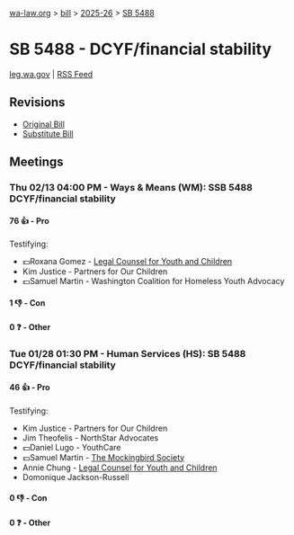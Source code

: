 [wa-law.org](/) > [bill](/bill/) > [2025-26](/bill/2025-26/) > [SB 5488](/bill/2025-26/sb/5488/)

# SB 5488 - DCYF/financial stability
[leg.wa.gov](https://app.leg.wa.gov/billsummary?BillNumber=5488&Year=2025&Initiative=false) | [RSS Feed](./rss.xml)

## Revisions
* [Original Bill](1/)
* [Substitute Bill](S/)

## Meetings
### Thu 02/13 04:00 PM - Ways & Means (WM): SSB 5488 DCYF/financial stability
#### 76 👍 - Pro
Testifying:
* 💵Roxana Gomez - [Legal Counsel for Youth and Children](/org/legal_counsel_for_youth_and_children/)
* Kim Justice - Partners for Our Children
* 💵Samuel Martin - Washington Coalition for Homeless Youth Advocacy

#### 1 👎 - Con

#### 0 ❓ - Other

### Tue 01/28 01:30 PM - Human Services (HS): SB 5488 DCYF/financial stability
#### 46 👍 - Pro
Testifying:
* Kim Justice - Partners for Our Children
* Jim Theofelis - NorthStar Advocates
* 💵Daniel Lugo - YouthCare
* 💵Samuel Martin - [The Mockingbird Society](/org/the_mockingbird_society/)
* Annie Chung - [Legal Counsel for Youth and Children](/org/legal_counsel_for_youth_and_children/)
* Domonique Jackson-Russell

#### 0 👎 - Con

#### 0 ❓ - Other

